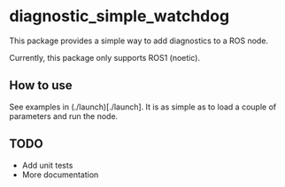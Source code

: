 # diagnostic_simple_watchdog

This package provides a simple way to add diagnostics to a ROS node.

Currently, this package only supports ROS1 (noetic).

## How to use

See examples in (./launch)[./launch].
It is as simple as to load a couple of parameters and run the node.

## TODO

- Add unit tests
- More documentation

